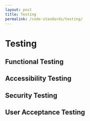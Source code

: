```yaml
---
layout: post
title: Testing
permalink: /code-standards/testing/
---
```


# Testing

## Functional Testing

## Accessibility Testing

## Security Testing

## User Acceptance Testing